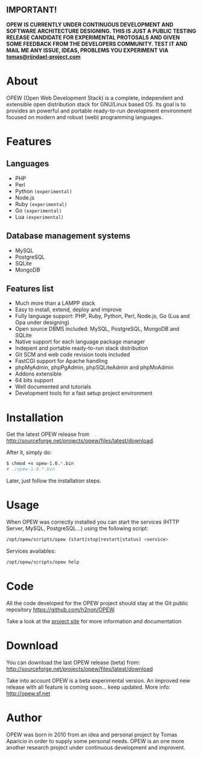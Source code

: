 ## IMPORTANT!
**OPEW IS CURRENTLY UNDER CONTINUOUS DEVELOPMENT AND SOFTWARE ARCHITECTURE DESIGNING. 
THIS IS JUST A PUBLIC TESTING RELEASE CANDIDATE FOR EXPERIMENTAL PROTOSALS AND 
GIVEN SOME FEEDBACK FROM THE DEVELOPERS COMMUNITY. TEST IT AND MAIL ME ANY ISSUE, IDEAS, PROBLEMS YOU EXPERIMENT VIA <tomas@rijndael-project.com>**

# About

OPEW (Open Web Development Stack) is a complete, independent and extensible open distribution stack for GNU/Linux based OS. 
Its goal is to provides an powerful and portable ready-to-run development environment focused on modern and robust (web) programming languages. 

# Features

## Languages

* PHP 
* Perl
* Python `(experimental)`
* Node.js
* Ruby `(experimental)`
* Go `(experimental)`
* Lua `(experimental)`

## Database management systems

* MySQL 
* PostgreSQL
* SQLite
* MongoDB

## Features list

* Much more than a LAMPP stack
* Easy to install, extend, deploy and improve
* Fully language support: PHP, Ruby, Python, Perl, Node.js, Go (Lua and Opa under designing)
* Open source DBMS included: MySQL, PostgreSQL, MongoDB and SQLite
* Native support for each language package manager 
* Indepent and portable ready-to-run stack distribution
* Git SCM and web code revision tools included
* FastCGI support for Apache handling
* phpMyAdmin, phpPgAdmin, phpSQLiteAdmin and phpMoAdmin
* Addons extensible 
* 64 bits support
* Well documented and tutorials 
* Development tools for a fast setup project environment

# Installation

Get the latest OPEW release from <http://sourceforge.net/projects/opew/files/latest/download>.

After it, simply do:

```bash
$ chmod +x opew-1.0.*.bin
# ./opew-1.0.*.bin
```

Later, just follow the installation steps.

# Usage

When OPEW was correctly installed you can start the services (HTTP Server, MySQL, PostgreSQL...) using the following script:

```bash
/opt/opew/scripts/opew (start|stop|restart|status) <service> 
```

Services availables:

```bash
/opt/opew/scripts/opew help
```

# Code

All the code developed for the OPEW project should stay at the Git public repository <https://github.com/h2non/OPEW>.

Take a look at the [project site](http://opew.sf.net) for more information and documentation

# Download

You can download the last OPEW release (beta) from:
http://sourceforge.net/projects/opew/files/latest/download

Take into account OPEW is a beta experimental version.
An improved new release with all feature is coming soon... keep updated.
More info: <http://opew.sf.net>

# Author

OPEW was born in 2010 from an idea and personal project by Tomas Aparicio in order to supply some personal needs.
OPEW is an one more another research project under continuous development and improvent. 

